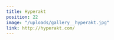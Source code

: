 ```yaml
---
title: Hyperakt
position: 22
image: "/uploads/gallery__hyperakt.jpg"
link: http://hyperakt.com/
---
```


